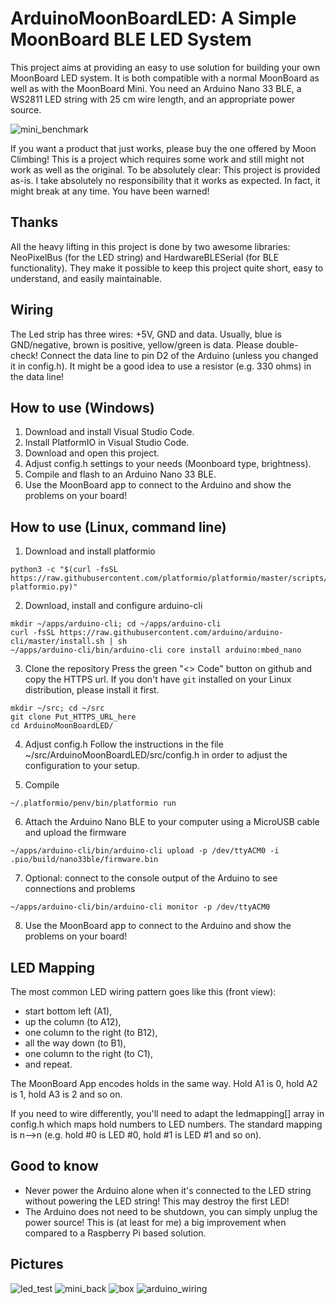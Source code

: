 # ArduinoMoonBoardLED: A Simple MoonBoard BLE LED System

This project aims at providing an easy to use solution for building your own MoonBoard LED system. It is both compatible with a normal MoonBoard as well as with the MoonBoard Mini. You need an Arduino Nano 33 BLE, a WS2811 LED string with 25 cm wire length, and an appropriate power source. 

![mini_benchmark](https://user-images.githubusercontent.com/88741530/129411463-636b222b-e963-4542-a1dd-b33eae562bf2.jpg)

If you want a product that just works, please buy the one offered by Moon Climbing! This is a project which requires some work and still might not work as well as the original. To be absolutely clear: This project is provided as-is. I take absolutely no responsibility that it works as expected. In fact, it might break at any time. You have been warned!

## Thanks
All the heavy lifting in this project is done by two awesome libraries: NeoPixelBus (for the LED string) and HardwareBLESerial (for BLE functionality). They make it possible to keep this project quite short, easy to understand, and easily maintainable.

## Wiring

The Led strip has three wires: +5V, GND and data. Usually, blue is GND/negative, brown is positive, yellow/green is data. 
Please double-check! Connect the data line to pin D2 of the Arduino (unless you changed it in config.h). 
It might be a good idea to use a resistor (e.g. 330 ohms) in the data line!

## How to use (Windows)
1. Download and install Visual Studio Code.
2. Install PlatformIO in Visual Studio Code.
3. Download and open this project.
4. Adjust config.h settings to your needs (Moonboard type, brightness).
5. Compile and flash to an Arduino Nano 33 BLE.
6. Use the MoonBoard app to connect to the Arduino and show the problems on your board!

## How to use (Linux, command line)

1. Download and install platformio
```
python3 -c "$(curl -fsSL https://raw.githubusercontent.com/platformio/platformio/master/scripts/get-platformio.py)"
```
2. Download, install and configure arduino-cli
```
mkdir ~/apps/arduino-cli; cd ~/apps/arduino-cli
curl -fsSL https://raw.githubusercontent.com/arduino/arduino-cli/master/install.sh | sh
~/apps/arduino-cli/bin/arduino-cli core install arduino:mbed_nano
```
3. Clone the repository
Press the green "<> Code" button on github and copy the HTTPS url.
If you don't have `git` installed on your Linux distribution, please install it first.
```
mkdir ~/src; cd ~/src
git clone Put_HTTPS_URL_here
cd ArduinoMoonBoardLED/
```
4. Adjust config.h
Follow the instructions in the file ~/src/ArduinoMoonBoardLED/src/config.h in order to adjust the configuration to your setup.

5. Compile
```
~/.platformio/penv/bin/platformio run
```

6. Attach the Arduino Nano BLE to your computer using a MicroUSB cable and upload the firmware
```
~/apps/arduino-cli/bin/arduino-cli upload -p /dev/ttyACM0 -i .pio/build/nano33ble/firmware.bin
```

7. Optional: connect to the console output of the Arduino to see connections and problems
```
~/apps/arduino-cli/bin/arduino-cli monitor -p /dev/ttyACM0
```

8. Use the MoonBoard app to connect to the Arduino and show the problems on your board!

## LED Mapping
The most common LED wiring pattern goes like this (front view):
- start bottom left (A1),
- up the column (to A12),
- one column to the right (to B12),
- all the way down (to B1),
- one column to the right (to C1),
- and repeat.

The MoonBoard App encodes holds in the same way. Hold A1 is 0, hold A2 is 1, hold A3 is 2 and so on.

If you need to wire differently, you'll need to adapt the ledmapping[] array in config.h which maps hold numbers to LED numbers. The standard mapping is n-->n (e.g. hold #0 is LED #0, hold #1 is LED #1 and so on).

## Good to know
- Never power the Arduino alone when it's connected to the LED string without powering the LED string! This may destroy the first LED!
- The Arduino does not need to be shutdown, you can simply unplug the power source! This is (at least for me) a big improvement when compared to a Raspberry Pi based solution.

## Pictures
![led_test](https://user-images.githubusercontent.com/88741530/129411527-84e11098-1192-4a29-a052-b712ad3ca17c.jpg)
![mini_back](https://user-images.githubusercontent.com/88741530/129411542-174241cc-c898-45f9-965f-cb75b34a1869.jpg)
![box](https://user-images.githubusercontent.com/88741530/129411548-5262a5c9-6b06-4bc8-9d68-e9e363823fdb.jpg)
![arduino_wiring](https://user-images.githubusercontent.com/88741530/129411556-ead82345-6687-478b-b9a4-95f1d1ac40c2.jpg)


